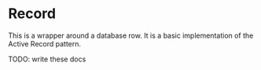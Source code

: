 # Record

This is a wrapper around a database row.  It is a basic implementation of
the Active Record pattern.

TODO: write these docs